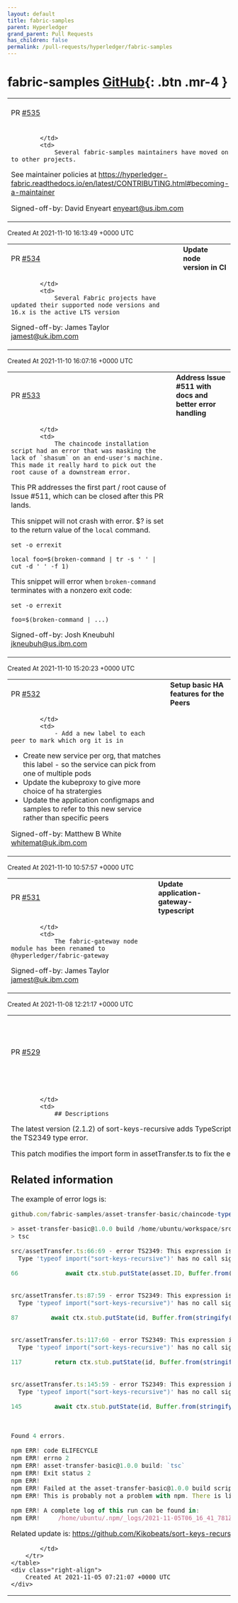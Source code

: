```yaml
---
layout: default
title: fabric-samples
parent: Hyperledger
grand_parent: Pull Requests
has_children: false
permalink: /pull-requests/hyperledger/fabric-samples
---
```


# fabric-samples <span class="fs-3 right-align">[GitHub](https://github.com/hyperledger/fabric-samples){: .btn .mr-4 }</span>


<div>
    <table>
        <tr>
            <td>
                PR <a href="https://github.com/hyperledger/fabric-samples/pull/535" class=".btn">#535</a>
            </td>
            <td>
                <b>
                    Retire dormant maintainers
                </b>
            </td>
        </tr>
        <tr>
            <td>
                
            </td>
            <td>
                Several fabric-samples maintainers have moved on to other projects.
See maintainer policies at
https://hyperledger-fabric.readthedocs.io/en/latest/CONTRIBUTING.html#becoming-a-maintainer

Signed-off-by: David Enyeart <enyeart@us.ibm.com>
            </td>
        </tr>
    </table>
    <div class="right-align">
        Created At 2021-11-10 16:13:49 +0000 UTC
    </div>
</div>

<div>
    <table>
        <tr>
            <td>
                PR <a href="https://github.com/hyperledger/fabric-samples/pull/534" class=".btn">#534</a>
            </td>
            <td>
                <b>
                    Update node version in CI
                </b>
            </td>
        </tr>
        <tr>
            <td>
                
            </td>
            <td>
                Several Fabric projects have updated their supported node versions and 16.x is the active LTS version

Signed-off-by: James Taylor <jamest@uk.ibm.com>
            </td>
        </tr>
    </table>
    <div class="right-align">
        Created At 2021-11-10 16:07:16 +0000 UTC
    </div>
</div>

<div>
    <table>
        <tr>
            <td>
                PR <a href="https://github.com/hyperledger/fabric-samples/pull/533" class=".btn">#533</a>
            </td>
            <td>
                <b>
                    Address Issue #511 with docs and better error handling
                </b>
            </td>
        </tr>
        <tr>
            <td>
                
            </td>
            <td>
                The chaincode installation script had an error that was masking the lack of `shasum` on an end-user's machine.  This made it really hard to pick out the root cause of a downstream error.

This PR addresses the first part / root cause of Issue #511, which can be closed after this PR lands. 

This snippet will not crash with error.  $? is set to the return value of the `local` command.  
```
set -o errexit 

local foo=$(broken-command | tr -s ' ' | cut -d ' ' -f 1)
```

This snippet will error when `broken-command` terminates with a nonzero exit code: 
```
set -o errexit 

foo=$(broken-command | ...)
```


Signed-off-by: Josh Kneubuhl <jkneubuh@us.ibm.com>
            </td>
        </tr>
    </table>
    <div class="right-align">
        Created At 2021-11-10 15:20:23 +0000 UTC
    </div>
</div>

<div>
    <table>
        <tr>
            <td>
                PR <a href="https://github.com/hyperledger/fabric-samples/pull/532" class=".btn">#532</a>
            </td>
            <td>
                <b>
                    Setup basic HA features for the Peers
                </b>
            </td>
        </tr>
        <tr>
            <td>
                
            </td>
            <td>
                - Add a new label to each peer to mark which org it is in
- Create new service per org, that matches this label - so the service can pick from one of multiple pods
- Update the kubeproxy to give more choice of ha stratergies
- Update the application configmaps and samples to refer to this new service rather than specific peers

Signed-off-by: Matthew B White <whitemat@uk.ibm.com>
            </td>
        </tr>
    </table>
    <div class="right-align">
        Created At 2021-11-10 10:57:57 +0000 UTC
    </div>
</div>

<div>
    <table>
        <tr>
            <td>
                PR <a href="https://github.com/hyperledger/fabric-samples/pull/531" class=".btn">#531</a>
            </td>
            <td>
                <b>
                    Update application-gateway-typescript
                </b>
            </td>
        </tr>
        <tr>
            <td>
                
            </td>
            <td>
                The fabric-gateway node module has been renamed to @hyperledger/fabric-gateway

Signed-off-by: James Taylor <jamest@uk.ibm.com>
            </td>
        </tr>
    </table>
    <div class="right-align">
        Created At 2021-11-08 12:21:17 +0000 UTC
    </div>
</div>

<div>
    <table>
        <tr>
            <td>
                PR <a href="https://github.com/hyperledger/fabric-samples/pull/529" class=".btn">#529</a>
            </td>
            <td>
                <b>
                    Fix type error when using the latest sort-keys-recursive
                </b>
            </td>
        </tr>
        <tr>
            <td>
                
            </td>
            <td>
                ## Descriptions
The latest version (2.1.2) of sort-keys-recursive adds TypeScript typing, which includes export default function.
This change has caused the TS2349 type error.

This patch modifies the import form in assetTransfer.ts to fix the error.

## Related information

The example of error logs is:
```javascript
github.com/fabric-samples/asset-transfer-basic/chaincode-typescript (main *)$ npm run build

> asset-transfer-basic@1.0.0 build /home/ubuntu/workspace/src/github.com/fabric-samples/asset-transfer-basic/chaincode-typescript
> tsc

src/assetTransfer.ts:66:69 - error TS2349: This expression is not callable.
  Type 'typeof import("sort-keys-recursive")' has no call signatures.

66             await ctx.stub.putState(asset.ID, Buffer.from(stringify(sortKeysRecursive(asset))));
                                                                       ~~~~~~~~~~~~~~~~~

src/assetTransfer.ts:87:59 - error TS2349: This expression is not callable.
  Type 'typeof import("sort-keys-recursive")' has no call signatures.

87         await ctx.stub.putState(id, Buffer.from(stringify(sortKeysRecursive(asset))));
                                                             ~~~~~~~~~~~~~~~~~

src/assetTransfer.ts:117:60 - error TS2349: This expression is not callable.
  Type 'typeof import("sort-keys-recursive")' has no call signatures.

117         return ctx.stub.putState(id, Buffer.from(stringify(sortKeysRecursive(updatedAsset))));
                                                               ~~~~~~~~~~~~~~~~~

src/assetTransfer.ts:145:59 - error TS2349: This expression is not callable.
  Type 'typeof import("sort-keys-recursive")' has no call signatures.

145         await ctx.stub.putState(id, Buffer.from(stringify(sortKeysRecursive(asset))));
                                                              ~~~~~~~~~~~~~~~~~


Found 4 errors.

npm ERR! code ELIFECYCLE
npm ERR! errno 2
npm ERR! asset-transfer-basic@1.0.0 build: `tsc`
npm ERR! Exit status 2
npm ERR! 
npm ERR! Failed at the asset-transfer-basic@1.0.0 build script.
npm ERR! This is probably not a problem with npm. There is likely additional logging output above.

npm ERR! A complete log of this run can be found in:
npm ERR!     /home/ubuntu/.npm/_logs/2021-11-05T06_16_41_781Z-debug.log
```

Related update is:
https://github.com/Kikobeats/sort-keys-recursive/commit/41858bd2745ead6fcb38e281cc7c4eb00705c523

            </td>
        </tr>
    </table>
    <div class="right-align">
        Created At 2021-11-05 07:21:07 +0000 UTC
    </div>
</div>


